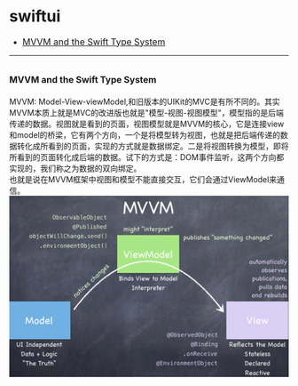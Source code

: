 # swiftui
- <a href="#p1"><font size=3>MVVM and the Swift Type System</font></a>
---
## <a id="p1"><font size=3>MVVM and the Swift Type System</font></a>  
MVVM: Model-View-viewModel,和旧版本的UIKit的MVC是有所不同的。其实MVVM本质上就是MVC的改进版也就是"模型-视图-视图模型"，模型指的是后端传递的数据。视图就是看到的页面，视图模型就是MVVM的核心，它是连接view和model的桥梁，它有两个方向，一个是将模型转为视图，也就是把后端传递的数据转化成所看到的页面，实现的方式就是数据绑定。二是将视图转换为模型，即将所看到的页面转化成后端的数据。试下的方式是：DOM事件监听，这两个方向都实现的，我们称之为数据的双向绑定。  
也就是说在MVVM框架中视图和模型不能直接交互，它们会通过ViewModel来通信。  
![](images/MVVM.png)